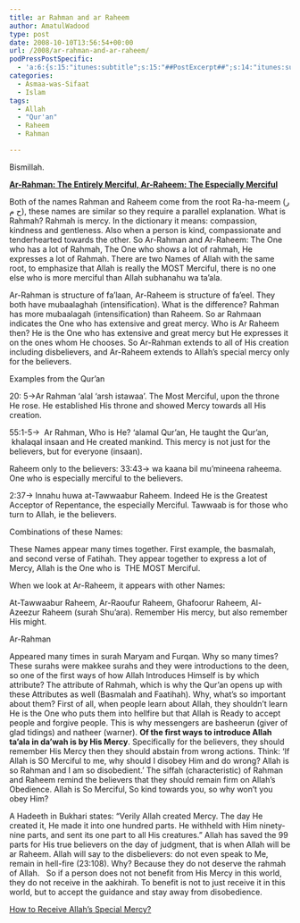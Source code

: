 ```yaml
---
title: ar Rahman and ar Raheem
author: AmatulWadood
type: post
date: 2008-10-10T13:56:54+00:00
url: /2008/ar-rahman-and-ar-raheem/
podPressPostSpecific:
  - 'a:6:{s:15:"itunes:subtitle";s:15:"##PostExcerpt##";s:14:"itunes:summary";s:15:"##PostExcerpt##";s:15:"itunes:keywords";s:17:"##WordPressCats##";s:13:"itunes:author";s:10:"##Global##";s:15:"itunes:explicit";s:2:"No";s:12:"itunes:block";s:2:"No";}'
categories:
  - Asmaa-was-Sifaat
  - Islam
tags:
  - Allah
  - "Qur'an"
  - Raheem
  - Rahman

---
```

Bismillah.

**<span style="text-decoration: underline;">Ar-Rahman: The Entirely Merciful, Ar-Raheem: The Especially Merciful </span>**

Both of the names Rahman and Raheem come from the root Ra-ha-meem (ر ح م), these names are similar so they require a parallel explanation. What is Rahmah? Rahmah is mercy. In the dictionary it means: compassion, kindness and gentleness. Also when a person is kind, compassionate and tenderhearted towards the other. So Ar-Rahman and Ar-Raheem: The One who has a lot of Rahmah, The One who shows a lot of rahmah, He expresses a lot of Rahmah. There are two Names of Allah with the same root, to emphasize that Allah is really the MOST Merciful, there is no one else who is more merciful than Allah subhanahu wa ta’ala.

Ar-Rahman is structure of fa’laan, Ar-Raheem is structure of fa’eel. They both have mubaalaghah (intensification). What is the difference? Rahman has more mubaalagah (intensification) than Raheem. So ar Rahmaan indicates the One who has extensive and great mercy. Who is Ar Raheem then? He is the One who has extensive and great mercy but He expresses it on the ones whom He chooses. So Ar-Rahman extends to all of His creation including disbelievers, and Ar-Raheem extends to Allah’s special mercy only for the believers.

Examples from the Qur’an

20: 5->Ar Rahman ‘alal ‘arsh istawaa’. The Most Merciful, upon the throne He rose. He established His throne and showed Mercy towards all His creation.

55:1-5->  Ar Rahman, Who is He? ‘alamal Qur’an, He taught the Qur’an,  khalaqal insaan and He created mankind. This mercy is not just for the believers, but for everyone (insaan).

Raheem only to the believers: 33:43-> wa kaana bil mu’mineena raheema. One who is especially merciful to the believers.

2:37-> Innahu huwa at-Tawwaabur Raheem. Indeed He is the Greatest Acceptor of Repentance, the especially Merciful. Tawwaab is for those who turn to Allah, ie the believers.

Combinations of these Names:

These Names appear many times together. First example, the basmalah, and second verse of Fatihah. They appear together to express a lot of Mercy, Allah is the One who is  THE MOST Merciful.

When we look at Ar-Raheem, it appears with other Names:

At-Tawwaabur Raheem, Ar-Raoufur Raheem, Ghafoorur Raheem, Al-Azeezur Raheem (surah Shu’ara). Remember His mercy, but also remember His might.

Ar-Rahman

Appeared many times in surah Maryam and Furqan. Why so many times? These surahs were makkee surahs and they were introductions to the deen, so one of the first ways of how Allah Introduces Himself is by which attribute? The attribute of Rahmah, which is why the Qur’an opens up with these Attributes as well (Basmalah and Faatihah). Why, what’s so important about them? First of all, when people learn about Allah, they shouldn’t learn He is the One who puts them into hellfire but that Allah is Ready to accept people and forgive people. This is why messengers are basheerun (giver of glad tidings) and natheer (warner). **Of the first ways to introduce Allah ta’ala in da’wah is by His Mercy**. Specifically for the believers, they should remember His Mercy then they should abstain from wrong actions. Think: ‘If Allah is SO Merciful to me, why should I disobey Him and do wrong? Allah is so Rahman and I am so disobedient.’ The siffah (characteristic) of Rahman and Raheem remind the believers that they should remain firm on Allah’s Obedience. Allah is So Merciful, So kind towards you, so why won’t you obey Him?

A Hadeeth in Bukhari states: “Verily Allah created Mercy. The day He created it, He made it into one hundred parts. He withheld with Him ninety-nine parts, and sent its one part to all His creatures.” Allah has saved the 99 parts for His true believers on the day of judgment, that is when Allah will be ar Raheem. Allah will say to the disbelievers: do not even speak to Me, remain in hell-fire (23:108). Why? Because they do not deserve the rahmah of Allah.   So if a person does not not benefit from His Mercy in this world, they do not receive in the aakhirah. To benefit is not to just receive it in this world, but to accept the guidance and stay away from disobedience.

<a href="http://www.ilmfruits.com/how-to-receive-allahs-special-mercy/" target="_blank">How to Receive Allah&#8217;s Special Mercy?</a>